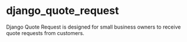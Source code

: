 # django_quote_request
Django Quote Request is designed for small business owners to receive quote requests from customers.
